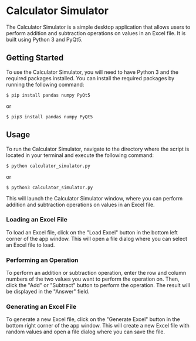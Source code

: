 # Calculator Simulator

The Calculator Simulator is a simple desktop application that allows users to perform addition and subtraction operations on values in an Excel file. It is built using Python 3 and PyQt5.

## Getting Started

To use the Calculator Simulator, you will need to have Python 3 and the required packages installed. You can install the required packages by running the following command:

```
$ pip install pandas numpy PyQt5
```
or 
```
$ pip3 install pandas numpy PyQt5
```


## Usage

To run the Calculator Simulator, navigate to the directory where the script is located in your terminal and execute the following command:

```
$ python calculator_simulator.py
```
or 
```
$ python3 calculator_simulator.py
```

This will launch the Calculator Simulator window, where you can perform addition and subtraction operations on values in an Excel file.

### Loading an Excel File

To load an Excel file, click on the "Load Excel" button in the bottom left corner of the app window. This will open a file dialog where you can select an Excel file to load.

### Performing an Operation

To perform an addition or subtraction operation, enter the row and column numbers of the two values you want to perform the operation on. Then, click the "Add" or "Subtract" button to perform the operation. The result will be displayed in the "Answer" field.

### Generating an Excel File

To generate a new Excel file, click on the "Generate Excel" button in the bottom right corner of the app window. This will create a new Excel file with random values and open a file dialog where you can save the file.


